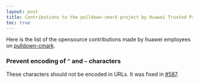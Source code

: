 ```yaml
---
layout: post
title: Contributions to the pulldown-cmark project by Huawei Trusted Programming 
toc: true
---
```


Here is the list of the opensource contributions made by huawei employees on [pulldown-cmark](https://github.com/raphlinus/pulldown-cmark).

### Prevent encoding of `^` and `~` characters

These characters should not be encoded in URLs. It was fixed in [#587](https://github.com/raphlinus/pulldown-cmark/pull/587).
